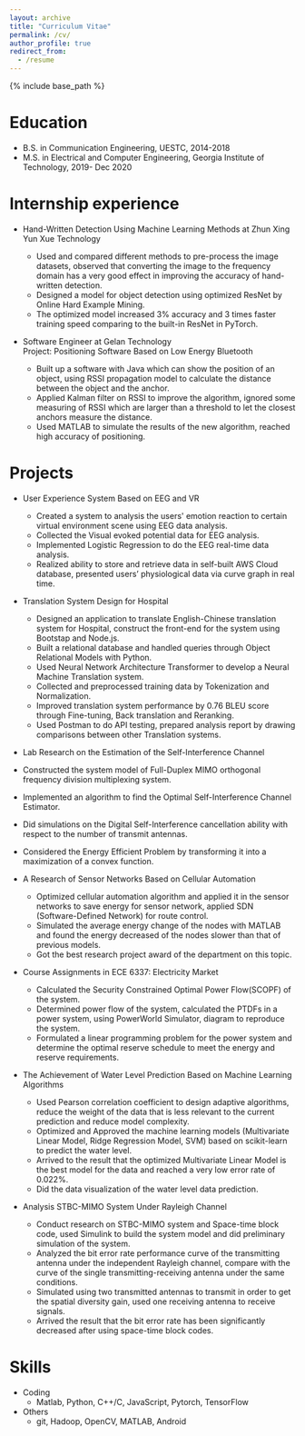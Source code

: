 ```yaml
---
layout: archive
title: "Curriculum Vitae"
permalink: /cv/
author_profile: true
redirect_from:
  - /resume
---
```


{% include base_path %}

Education
======
* B.S. in Communication Engineering, UESTC, 2014-2018
* M.S. in Electrical and Computer Engineering, Georgia Institute of Technology, 2019- Dec 2020  

Internship experience
======
* Hand-Written Detection Using Machine Learning Methods at Zhun Xing Yun Xue Technology             
  * Used and compared different methods to pre-process the image datasets, observed that converting the image to the frequency domain has a very good effect in improving the accuracy of hand-written detection.
  * Designed a model for object detection using optimized ResNet by Online Hard Example Mining.
  * The optimized model increased 3% accuracy and 3 times faster training speed comparing to the built-in ResNet in PyTorch.
            
            
* Software Engineer at Gelan Technology                                                                  
  Project: Positioning Software Based on Low Energy Bluetooth   
  * Built up a software with Java which can show the position of an object, using RSSI propagation model to calculate the distance between the object and the anchor.
  * Applied Kalman filter on RSSI to improve the algorithm, ignored some measuring of RSSI which are larger than a threshold to let the closest anchors measure the distance.
  * Used MATLAB to simulate the results of the new algorithm, reached high accuracy of positioning.          



Projects
======     

* User Experience System Based on EEG and VR                         
  * Created a system to analysis the users' emotion reaction to certain virtual environment scene using EEG data analysis.
  * Collected the Visual evoked potential data for EEG analysis.
  * Implemented Logistic Regression to do the EEG real-time data analysis. 
  * Realized ability to store and retrieve data in self-built AWS Cloud database, presented users’ physiological data via curve graph in real time.       
  
  
* Translation System Design for Hospital                                                                                       
  *	Designed an application to translate English-Chinese translation system for Hospital, construct the front-end for the   system using Bootstap and Node.js.   
  *	Built a relational database and handled queries through Object Relational Models with Python.    
  *	Used Neural Network Architecture Transformer to develop a Neural Machine Translation system.   
  *	Collected and preprocessed training data by Tokenization and Normalization.   
  *	Improved translation system performance by 0.76 BLEU score through Fine-tuning, Back translation and Reranking.   
  *	Used Postman to do API testing, prepared analysis report by drawing comparisons between other Translation systems.       


*	Lab Research on the Estimation of the Self-Interference Channel                                    
  *	Constructed the system model of Full-Duplex MIMO orthogonal frequency division multiplexing system.        
  *	Implemented an algorithm to find the Optimal Self-Interference Channel Estimator.      
  *	Did simulations on the Digital Self-Interference cancellation ability with respect to the number of transmit antennas.      
  *	Considered the Energy Efficient Problem by transforming it into a maximization of a convex function.      

* A Research of Sensor Networks Based on Cellular Automation                                                                     
  *	Optimized cellular automation algorithm and applied it in the sensor networks to save energy for sensor network, applied SDN (Software-Defined Network) for route control.      
  *	Simulated the average energy change of the nodes with MATLAB and found the energy decreased of the nodes slower than that of previous models.      
  * Got the best research project award of the department on this topic.      


* Course Assignments in ECE 6337: Electricity Market                        
  * Calculated the Security Constrained Optimal Power Flow(SCOPF) of the system.
  * Determined power flow of the system, calculated the PTDFs in a power system, using PowerWorld Simulator, diagram to reproduce the system.     
  * Formulated a linear programming problem for the power system and determine the optimal reserve schedule to meet the energy and reserve requirements.      
  

  
 

* The Achievement of Water Level Prediction Based on Machine Learning Algorithms 
  * Used Pearson correlation coefficient to design adaptive algorithms, reduce the weight of the data that is less relevant to the current prediction and reduce model complexity.
  * Optimized and Approved the machine learning models (Multivariate Linear Model, Ridge Regression Model, SVM) based on scikit-learn to predict the water level. 
  * Arrived to the result that the optimized Multivariate Linear Model is the best model for the data and reached a very low error rate of 0.022%.
  * Did the data visualization of the water level data prediction.            
      
  
     
     
* Analysis STBC-MIMO System Under Rayleigh Channel
  * Conduct research on STBC-MIMO system and Space-time block code, used Simulink to build the system model and did preliminary simulation of the system.
  * Analyzed the bit error rate performance curve of the transmitting antenna under the independent Rayleigh channel, compare with the curve of the single transmitting-receiving antenna under the same conditions.
  * Simulated using two transmitted antennas to transmit in order to get the spatial diversity gain, used one receiving antenna to receive signals.
  * Arrived the result that the bit error rate has been significantly decreased after using space-time block codes. 

                 




Skills
======
* Coding
  * Matlab, Python, C++/C, JavaScript, Pytorch, TensorFlow
* Others 
  * git, Hadoop, OpenCV, MATLAB, Android




